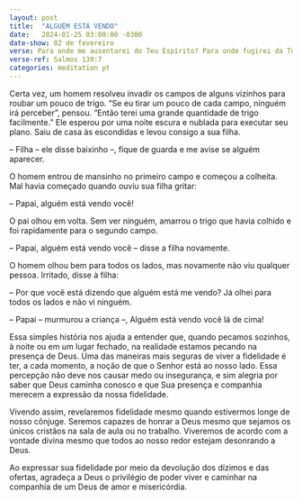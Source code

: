 ```yaml
---
layout: post
title:  "ALGUÉM ESTÁ VENDO"
date:   2024-01-25 03:00:00 -0300
date-show: 02 de fevereiro
verse: Para onde me ausentarei do Teu Espírito? Para onde fugirei da Tua face? Se subo aos céus, lá estás; se faço a minha cama no mais profundo abismo, lá estás também.
verse-ref: Salmos 139:7
categories: meditation pt
---
```


Certa vez, um homem resolveu invadir os campos de alguns vizinhos para roubar um pouco de trigo. “Se eu tirar um pouco de cada campo, ninguém irá perceber”, pensou. “Então terei uma grande quantidade de trigo facilmente.” Ele esperou por uma noite escura e nublada para executar seu plano. Saiu de casa às escondidas e levou consigo a sua filha.

– Filha – ele disse baixinho –, fique de guarda e me avise se alguém aparecer.

O homem entrou de mansinho no primeiro campo e começou a colheita. Mal havia começado quando ouviu sua filha gritar:

– Papai, alguém está vendo você!

O pai olhou em volta. Sem ver ninguém, amarrou o trigo que havia colhido e foi rapidamente para o segundo campo.

– Papai, alguém está vendo você – disse a filha novamente.

O homem olhou bem para todos os lados, mas novamente não viu qualquer pessoa. Irritado, disse à filha:

– Por que você está dizendo que alguém está me vendo? Já olhei para todos os lados e não vi ninguém.

– Papai – murmurou a criança –, Alguém está vendo você lá de cima!

Essa simples história nos ajuda a entender que, quando pecamos sozinhos, à noite ou em um lugar fechado, na realidade estamos pecando na presença de Deus. Uma das maneiras mais seguras de viver a fidelidade é ter, a cada momento, a noção de que o Senhor está ao nosso lado. Essa percepção não deve nos causar medo ou insegurança, e sim alegria por saber que Deus caminha conosco e que Sua presença e companhia merecem a expressão da nossa fidelidade.

Vivendo assim, revelaremos fidelidade mesmo quando estivermos longe de nosso cônjuge. Seremos capazes de honrar a Deus mesmo que sejamos os únicos cristãos na sala de aula ou no trabalho. Viveremos de acordo com a vontade divina mesmo que todos ao nosso redor estejam desonrando a Deus.

Ao expressar sua fidelidade por meio da devolução dos dízimos e das ofertas, agradeça a Deus o privilégio de poder viver e caminhar na companhia de um Deus de amor e misericórdia.
